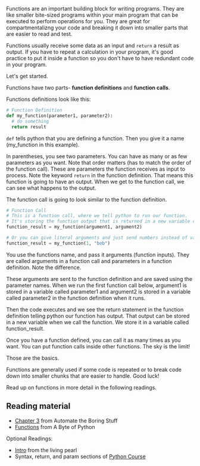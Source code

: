 Functions are an important building block for writing programs. They are like smaller bite-sized programs within your main program that can be executed to perform operations for you. They are great for compartmentalizng your code and breaking it down into smaller parts that are easier to read and test. 

Functions usually receive some data as an input and `return` a result as output.  If you have to repeat a calculation in your program, it's good practice to put it inside a function so you don't have to have redundant code in your program.

Let's get started.

Functions have two parts- **function definitions** and **function calls**.

Functions definitions look like this:

```python
# Function Definition
def my_function(parameter1, parameter2):
  # do something
  return result
```

`def` tells python that you are defining a function. Then you give it a name (my_function in this example).

In parentheses, you see two parameters. You can have as many or as few parameters as you want. Note that order matters (has to match the order of the function call). These are parameters the function receives as input to process. Note the keyword `return` in the function definition. That means this function is going to have an output. When we get to the function call, we can see what happens to the output.


The function call is going to look similar to the function definition.

```python
# Function Call
# This is a function call, where we tell python to run our function. 
# It's storing the function output that is returned in a new variable called function_result
function_result = my_function(argument1, argument2)

# Or you can give literal arguments and just send numbers instead of variables
function_result = my_function(1, "bob")
```

You use the functions name, and pass it arguments (function inputs). They are called arguments in a function call and parameters in a function definition. Note the difference.

These arguments are sent to the function definition and are saved using the parameter names. When we run the first function call below, argument1 is stored in a variable called parameter1 and argument2 is stored in a variable called parameter2 in the function definition when it runs.

Then the code executes and we see the return statement in the function definition telling python our function has output. That output can be stored in a new variable when we call the function. We store it in a variable called function_result.

Once you have a function defined, you can call it as many times as you want. You can put function calls inside other functions. The sky is the limit!

Those are the basics. 

Functions are generally used if some code is repeated or to break code down into smaller chunks that are easier to handle. Good luck!

Read up on functions in more detail in the following readings.

## Reading material

* [Chapter 3](https://automatetheboringstuff.com/chapter3/) from Automate the Boring Stuff
* [Functions](https://python.swaroopch.com/functions.html) from A Byte of Python

Optional Readings:
* [Intro](http://thelivingpearl.com/2013/12/23/introduction-to-functions-in-python/) from the living pearl
* Syntax, return, and param sections of [Python Course](http://www.python-course.eu/python3_functions.php)
